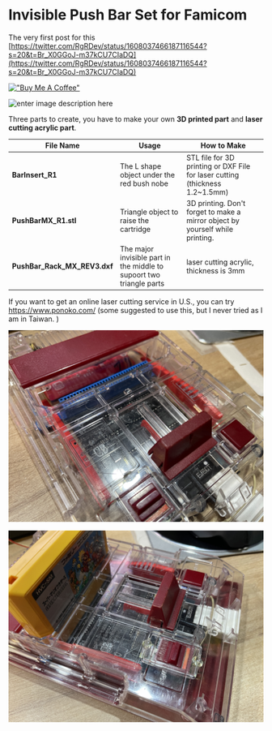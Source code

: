 # Invisible Push Bar Set for Famicom
The very first post for this [https://twitter.com/RgRDev/status/1608037466187116544?s=20&t=Br_X0GGoJ-m37kCU7CIaDQ](https://twitter.com/RgRDev/status/1608037466187116544?s=20&t=Br_X0GGoJ-m37kCU7CIaDQ)

[!["Buy Me A Coffee"](https://www.buymeacoffee.com/assets/img/custom_images/orange_img.png)](https://www.buymeacoffee.com/rgrdev)



![enter image description here](https://github.com/martinx72/FamicomInvisiblePushBar/blob/main/IMG_5134.gif?raw=true)

Three parts to create, you have to make your own **3D printed part** and **laser cutting acrylic part**.

| File Name | Usage | How to Make |
|--|--|--|
| **BarInsert_R1** | The L shape object under the red bush nobe | STL file for 3D printing or DXF File for laser cutting (thickness 1.2~1.5mm)   |
| **PushBarMX_R1.stl**| Triangle object to raise the cartridge| 3D printing. Don't forget to make a mirror object by yourself while printing.|
|**PushBar_Rack_MX_REV3.dxf**|The major invisible part in the middle to supoort two triangle parts | laser cutting acrylic, thickness is 3mm |


If you want to get an online laser cutting service in U.S., you can try https://www.ponoko.com/ (some suggested to use this, but I never tried as I am in Taiwan. )

![enter image description here](https://github.com/martinx72/FamicomInvisiblePushBar/blob/main/IMG_5135.JPG?raw=true)


![enter image description here](https://github.com/martinx72/FamicomInvisiblePushBar/blob/main/IMG_5136.JPG?raw=true)

